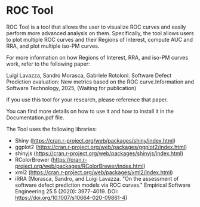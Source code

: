 # ROC Tool

ROC Tool is a tool that allows the user to visualize ROC curves and easily perform more advanced analysis on them. Specifically, the tool allows users to plot multiple ROC curves and their Regions of Interest, compute AUC and RRA, and plot multiple iso-PM curves.

For more information on how Regions of Interest, RRA, and iso-PM curves work, refer to the following paper:

Luigi Lavazza, Sandro Morasca, Gabriele Rotoloni. Software Defect Prediction evaluation: New metrics based on the ROC curve.Information and Software Technology, 2025, (Waiting for publication)

If you use this tool for your research, please reference that paper.

You can find more details on how to use it and how to install it in the Documentation.pdf file.


The Tool uses the following libraries:
- Shiny (https://cran.r-project.org/web/packages/shiny/index.html)
- ggplot2 (https://cran.r-project.org/web/packages/ggplot2/index.html)
- shinyjs (https://cran.r-project.org/web/packages/shinyjs/index.html)
- RColorBrewer (https://cran.r-project.org/web/packages/RColorBrewer/index.html)
- xml2 (https://cran.r-project.org/web/packages/xml2/index.html)
- iRRA (Morasca, Sandro, and Luigi Lavazza. "On the assessment of software defect prediction models via ROC curves." Empirical Software Engineering 25.5 (2020): 3977-4019. DOI: https://doi.org/10.1007/s10664-020-09861-4)
